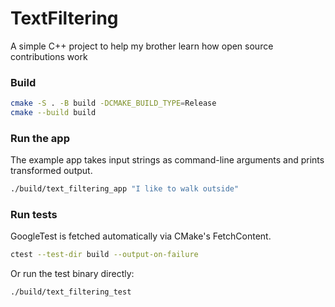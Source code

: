 # TextFiltering

A simple C++ project to help my brother learn how open source contributions work

### Build
```bash
cmake -S . -B build -DCMAKE_BUILD_TYPE=Release
cmake --build build
```

### Run the app
The example app takes input strings as command-line arguments and prints transformed output.
```bash
./build/text_filtering_app "I like to walk outside"
```

### Run tests
GoogleTest is fetched automatically via CMake's FetchContent.
```bash
ctest --test-dir build --output-on-failure
```

Or run the test binary directly:
```bash
./build/text_filtering_test
```